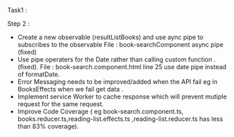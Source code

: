 Task1 :

Step 2 :

- Create a new observable (resultListBooks) and use aync pipe to subscribes to the observable
  File : book-searchComponent async pipe (fixed)
- Use pipe operaters for the Date rather than calling custom function . (fixed).
  File : book-search.component.html line 25 use date pipe instead of formatDate.
- Error Messaging needs to be improved/added when the API fail eg in BooksEffects when we fail get data .
- Implement service Worker to cache response which will prevent mutiple request for the same request.  
- Improve Code Coverage ( eg book-search.component.ts, books.reducer.ts,reading-list.effects.ts ,reading-list.reducer.ts has less than 83% coverage).
